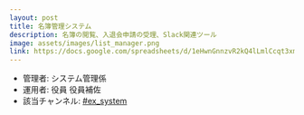```yaml
---
layout: post
title: 名簿管理システム
description: 名簿の閲覧、入退会申請の受理、Slack関連ツール
image: assets/images/list_manager.png
link: https://docs.google.com/spreadsheets/d/1eHwnGnnzvR2kQ4lLmlCcqt3xmzDE9ZuDqJ25rgAzKYc
---
```


- 管理者: システム管理係
- 運用者: 役員 役員補佐
- 該当チャンネル: [#ex_system](https://sokon.slack.com/messages/C4KPRMYSU/)